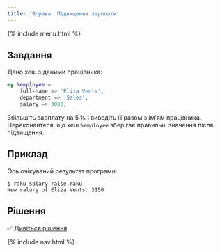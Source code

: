 ```yaml
---
title: 'Вправа: Підвищення зарплати'
---
```


{% include menu.html %}

## Завдання

Дано хеш з даними працівника:

```raku
my %employee =
    full-name => 'Eliza Vents',
    department => 'Sales',
    salary => 3000;
```

Збільшіть зарплату на 5&thinsp;% і виведіть її разом з ім'ям працівника. Переконайтеся, що хеш `%employee` зберігає правильні значення після підвищення.

## Приклад

Ось очікуваний результат програми:

```console
$ raku salary-raise.raku
New salary of Eliza Vents: 3150
```

## Рішення

✅ [Дивіться рішення](solution)

{% include nav.html %}